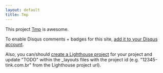 ```yaml
---
layout: default
title: Tmp
---
```


This project <a href="http://github.com/fagiani/tink.com.br">Tmp</a> is awesome.

To enable Disqus comments + badges for this site, [add it to your Disqus account](http://disqus.com/add/).

Also, you can/should [create a Lighthouse project](http://fagiani.lighthouseapp.com/projects/new) for your project and update "TODO" within the _layouts files with the project id (e.g. "12345-tink.com.br" from the Lighthouse project url).
